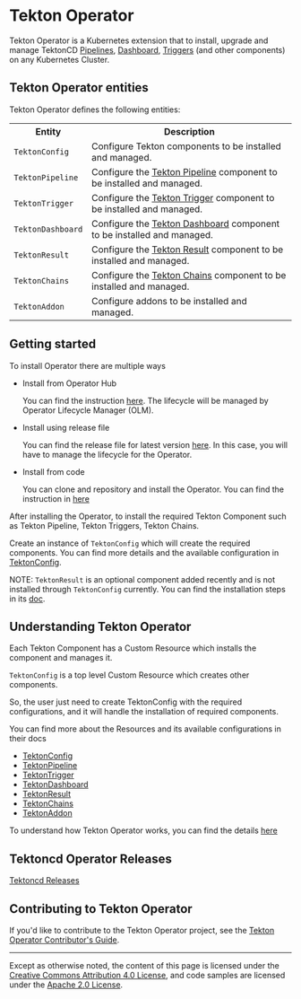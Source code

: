 <!--
---
title: "Operator"
linkTitle: "Operator"
weight: 8
description: >
  Manage Tekton CI/CD Building Blocks
cascade:
  github_project_repo: https://github.com/tektoncd/operator
---
-->
# Tekton Operator

Tekton Operator is a Kubernetes extension that to install, upgrade and
manage TektonCD [Pipelines](https://github.com/tektoncd/pipeline),
[Dashboard](https://github.com/tektoncd/dashboard),
[Triggers](https://github.com/tektoncd/triggers) (and other
components) on any Kubernetes Cluster.

## Tekton Operator entities

Tekton Operator defines the following entities:

<table>
  <tr>
    <th>Entity</th>
    <th>Description</th>
  </tr>
  <tr>
    <td><code>TektonConfig</code></td>
    <td>Configure Tekton components to be installed and managed.</td>
  </tr>
  <tr>
    <td><code>TektonPipeline</code></td>
    <td>Configure the <a HREF="https://github.com/tektoncd/pipeline">Tekton Pipeline</a> component to be installed and managed.</td>
  </tr>
  <tr>
    <td><code>TektonTrigger</code></td>
    <td>Configure the <a HREF="https://github.com/tektoncd/triggers">Tekton Trigger</a> component to be installed and managed.</td>
  </tr>
  <tr>
    <td><code>TektonDashboard</code></td>
    <td>Configure the <a HREF="https://github.com/tektoncd/dashboard">Tekton Dashboard</a> component to be installed and managed.</td>
  </tr>
  <tr>
    <td><code>TektonResult</code></td>
    <td>Configure the <a HREF="https://github.com/tektoncd/results">Tekton Result</a> component to be installed and managed.</td>
  </tr>
  <tr>
    <td><code>TektonChains</code></td>
    <td>Configure the <a HREF="https://github.com/tektoncd/chains">Tekton Chains</a> component to be installed and managed.</td>
  </tr>
  <tr>
    <td><code>TektonAddon</code></td>
    <td>Configure addons to be installed and managed.</td>
  </tr>
</table>

## Getting started

To install Operator there are multiple ways

- Install from Operator Hub 
  
  You can find the instruction [here](https://operatorhub.io/operator/tektoncd-operator). The lifecycle will be managed by Operator Lifecycle Manager (OLM).

- Install using release file
  
  You can find the release file for latest version [here](https://github.com/tektoncd/operator/releases). In this case, you will have to manage the lifecycle for the Operator.

- Install from code

  You can clone and repository and install the Operator. You can find the instruction in [here](../DEVELOPMENT.md)

After installing the Operator, to install the required Tekton Component such as Tekton Pipeline, Tekton Triggers, Tekton Chains.

Create an instance of `TektonConfig` which will create the required components. You can find more details and the available configuration in [TektonConfig](TektonConfig.md).

NOTE: `TektonResult` is an optional component added recently and is not installed through `TektonConfig` currently. You can find the installation steps in its [doc](TektonResult.md).


## Understanding Tekton Operator

Each Tekton Component has a Custom Resource which installs the component and manages it. 

`TektonConfig` is a top level Custom Resource which creates other components.

So, the user just need to create TektonConfig with the required configurations, and it will handle the installation of required components.

You can find more about the Resources and its available configurations in their docs 

- [TektonConfig](./TektonConfig.md)
- [TektonPipeline](./TektonPipeline.md)
- [TektonTrigger](./TektonTrigger.md)
- [TektonDashboard](./TektonDashboard.md)
- [TektonResult](./TektonResult.md)
- [TektonChains](./TektonChains.md)
- [TektonAddon](./TektonAddon.md)

To understand how Tekton Operator works, you can find the details [here](TektonOperator.md)

## Tektoncd Operator Releases

  [Tektoncd Releases](./release/README.md)

## Contributing to Tekton Operator

If you'd like to contribute to the Tekton Operator project, see the [Tekton Operator Contributor's Guide](https://github.com/tektoncd/operator/blob/main/CONTRIBUTING.md).

---

Except as otherwise noted, the content of this page is licensed under the
[Creative Commons Attribution 4.0 License](https://creativecommons.org/licenses/by/4.0/),
and code samples are licensed under the
[Apache 2.0 License](https://www.apache.org/licenses/LICENSE-2.0).
